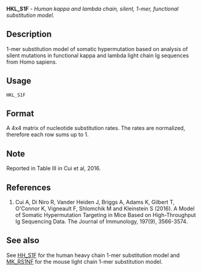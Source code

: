 **HKL_S1F** - *Human kappa and lambda chain, silent, 1-mer, functional substitution model.*

Description
--------------------

1-mer substitution model of somatic hypermutation based on analysis of silent mutations
in functional kappa and lambda light chain Ig sequences from Homo sapiens.


Usage
--------------------
```
HKL_S1F
```



Format
-------------------
A 4x4 matrix of nucleotide substitution rates. The rates are normalized,
therefore each row sums up to 1.

Note
-------------------

Reported in Table III in Cui et al, 2016.


References
-------------------


1. Cui A, Di Niro R, Vander Heiden J, Briggs A, Adams K, Gilbert T, O'Connor K,
Vigneault F, Shlomchik M and Kleinstein S (2016). A Model of Somatic Hypermutation 
Targeting in Mice Based on High-Throughput Ig Sequencing Data. The Journal of 
Immunology, 197(9), 3566-3574.
 




See also
-------------------

See [HH_S1F](HH_S1F.md) for the human heavy chain 1-mer substitution model and 
[MK_RS1NF](MK_RS1NF.md) for the mouse light chain 1-mer substitution model.



